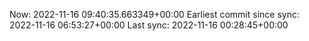 Now: 2022-11-16 09:40:35.663349+00:00 Earliest commit since sync: 2022-11-16 06:53:27+00:00 Last sync: 2022-11-16 00:28:45+00:00
